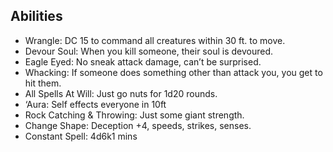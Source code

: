 ## Abilities

 * Wrangle: DC 15 to command all creatures within 30 ft. to move.
 * Devour Soul: When you kill someone, their soul is devoured.
 * Eagle Eyed: No sneak attack damage, can’t be surprised.
 * Whacking: If someone does something other than attack you, you get to hit them.
 * All Spells At Will: Just go nuts for 1d20 rounds.
 * ‘Aura: Self effects everyone in 10ft
 * Rock Catching &amp; Throwing: Just some giant strength.
 * Change Shape: Deception +4, speeds, strikes, senses.
 * Constant Spell: 4d6k1 mins

